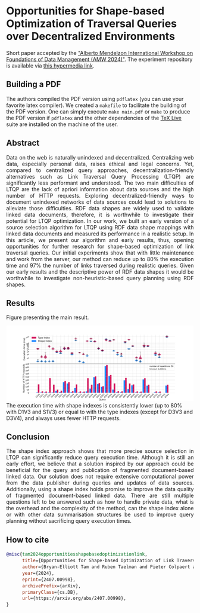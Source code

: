 # Opportunities for Shape-based Optimization of Traversal Queries over Decentralized Environments

Short paper accepted by the ["Alberto Mendelzon International Workshop on Foundations of Data Management (AMW 2024)"](https://amw2024.github.io/). 
The experiment repository is available via [this hypermedia link](https://github.com/constraintAutomaton/amw_shape_index_results/tree/main).

## Building a PDF
The authors compiled the PDF version using `pdflatex` (you can use your favorite latex compiler).
We created a `makefile` to facilitate the building of the PDF version.
One can simply execute `make main.pdf` or `make` to produce the PDF version if `pdflatex` and the other dependencies of the [TeX Live](https://tug.org/texlive/) suite are installed on the machine of the user.

## Abstract
<p style="text-align: justify"> 
    Data on the web is naturally unindexed and decentralized.
    Centralizing web data, especially personal data, raises ethical and legal concerns.
    Yet, compared to centralized query approaches,
    decentralization-friendly alternatives such as Link Traversal Query Processing (LTQP)
    are significantly less performant and understood.
    The two main difficulties of LTQP are the lack of apriori information about data sources and the high number of HTTP requests.
    Exploring decentralized-friendly ways to document unindexed networks of data sources could lead to solutions to alleviate those difficulties.
    RDF data shapes are widely used to validate linked data documents, therefore, it is worthwhile to investigate their potential for LTQP optimization.
    In our work, we built an early version of a source selection algorithm for LTQP using RDF data shape mappings with linked data documents and measured its performance in a realistic setup.
    In this article, we present our algorithm and early results, thus, opening opportunities for further research for shape-based optimization of link traversal queries.
    Our initial experiments show that with little maintenance and work from the server, our method can reduce up to 80% the execution time and 97% the number of links traversed during realistic queries.
    Given our early results and the descriptive power of RDF data shapes it would be worthwhile to investigate non-heuristic-based query planning
    using RDF shapes. 
</p>

## Results
Figure presenting the main result.

![figure displaying the main results](figure/combined.svg)
  The execution time with shape indexes is consistently lower (up to 80\% with D1V3 and S1V3) or equal to with the type indexes (except for D3V3 and D3V4), and always uses fewer HTTP requests.



## Conclusion 

<p style="text-align: justify"> 
The shape index approach shows that more precise source selection in LTQP can significantly reduce query execution time.
Although it is still an early effort, we believe that a solution inspired by our approach could be beneficial for the query and publication of fragmented document-based linked data.
Our solution does not require extensive computational power from the data publisher during queries and updates of data sources.
Additionally, using a shape index holds promise to improve the data quality of fragmented document-based linked data.
There are still multiple questions left to be answered such as how to handle private data, what is the overhead and the complexity of the method,
can the shape index alone or with other data summarisation structures be used to improve query planning without sacrificing query execution times.
</p>

## How to cite

```bib
@misc{tam2024opportunitiesshapebasedoptimizationlink,
      title={Opportunities for Shape-based Optimization of Link Traversal Queries}, 
      author={Bryan-Elliott Tam and Ruben Taelman and Pieter Colpaert and Ruben Verborgh},
      year={2024},
      eprint={2407.00998},
      archivePrefix={arXiv},
      primaryClass={cs.DB},
      url={https://arxiv.org/abs/2407.00998}, 
}
```
